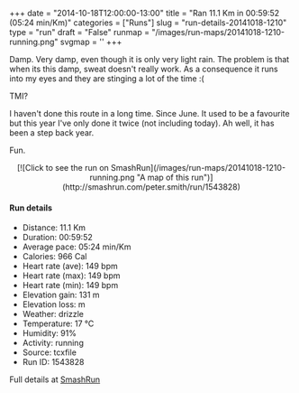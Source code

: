 +++
date = "2014-10-18T12:00:00-13:00"
title = "Ran 11.1 Km in 00:59:52 (05:24 min/Km)"
categories = ["Runs"]
slug = "run-details-20141018-1210"
type = "run"
draft = "False"
runmap = "/images/run-maps/20141018-1210-running.png"
svgmap = '<polyline points="93 12, 91 16, 96 18, 96 20, 95 22, 98 24, 99 26, 95 34, 95 36, 100 40, 100 47, 97 54, 97 61, 99 64, 99 65, 100 69, 97 74, 97 78, 97 79, 94 88, 93 89, 78 85, 76 85, 21 73, 19 72, 7 57, 2 54, 1 52, 0 46, 0 37, 1 33, 11 32, 20 30, 45 32, 55 32, 62 28, 79 14, 83 15, 83 13, 85 11">'
+++

Damp. Very damp, even though it is only very light rain. The problem is that when its this damp, sweat doesn't really work. As a consequence it runs into my eyes and they are stinging a lot of the time :(

TMI?

I haven't done this route in a long time. 
Since June. It used to be a favourite but this year I've only done it twice (not including today). Ah well, it has been a step back year. 

Fun. 



<!--more-->

<center>
[![Click to see the run on SmashRun](/images/run-maps/20141018-1210-running.png "A map of this run")](http://smashrun.com/peter.smith/run/1543828)
</center>

#### Run details

* Distance: 11.1 Km
* Duration: 00:59:52
* Average pace: 05:24 min/Km
* Calories: 966 Cal
* Heart rate (ave): 149 bpm
* Heart rate (max): 149 bpm
* Heart rate (min): 149 bpm
* Elevation gain: 131 m
* Elevation loss:  m
* Weather: drizzle
* Temperature: 17 &deg;C
* Humidity: 91%
* Activity: running
* Source: tcxfile
* Run ID: 1543828

Full details at [SmashRun](http://smashrun.com/peter.smith/run/1543828)